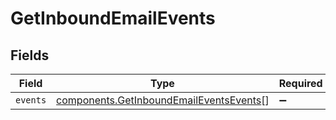 # GetInboundEmailEvents


## Fields

| Field                                                                                              | Type                                                                                               | Required                                                                                           | Description                                                                                        |
| -------------------------------------------------------------------------------------------------- | -------------------------------------------------------------------------------------------------- | -------------------------------------------------------------------------------------------------- | -------------------------------------------------------------------------------------------------- |
| `events`                                                                                           | [components.GetInboundEmailEventsEvents](../../models/components/getinboundemaileventsevents.md)[] | :heavy_minus_sign:                                                                                 | N/A                                                                                                |